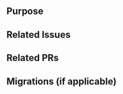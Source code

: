 ## Purpose
<!-- Describe the problems, issues, or needs driving this feature/fix and include links to related issues in the following format: Resolves issue1, issue2, etc. -->

## Related Issues
<!-- List any related issues --> 

## Related PRs
<!-- List any other related PRs -->

## Migrations (if applicable)
<!-- Describe migration steps and platforms on which migration has been tested --> 
